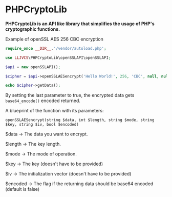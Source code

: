 # PHPCryptoLib

**PHPCryptoLib is an API like library that simplifies the usage of PHP's cryptographic functions.**

Example of openSSL AES 256 CBC encryption
```php
require_once __DIR__.'/vendor/autoload.php';

use LLJVCS\PHPCryptoLib\openSSLAPI\openSSLAPI;

$api = new openSSLAPI();

$cipher = $api->openSSLAESencrypt('Hello World!', 256, 'CBC', null, null, true);

echo $cipher->getData();
```

By setting the last parameter to true, the encrypted data gets ``base64_encode()`` encoded returned.

A blueprint of the function with its parameters:

``openSSLAESencrypt(string $data, int $length, string $mode, string $key, string $iv, bool $encoded)``

$data -> The data you want to encrypt.

$length -> The key length.

$mode -> The mode of operation.

$key -> The key (doesn't have to be provided)

$iv -> The initialization vector (doesn't have to be provided)

$encoded -> The flag if the returning data should be base64 encoded (default is false)
